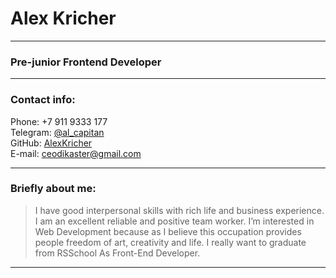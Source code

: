 # Alex Kricher

***

### Pre-junior Frontend Developer

***

### Contact info:

Phone: +7 911 9333 177\
Telegram: [@al_capitan](https://t.me/al_capitan)\
GitHub: [AlexKricher](https://github.com/AlexKricher)\
E-mail: ceodikaster@gmail.com

***

### Briefly about me:

> I have good interpersonal skills with rich life and business experience. I am an excellent reliable and positive team worker. I’m interested in Web Development because as I believe this occupation provides people freedom of art, creativity and life. I really want to graduate from RSSchool As Front-End Developer.
>

***
